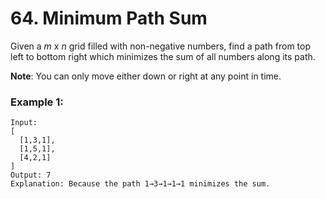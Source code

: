 # 64. Minimum Path Sum

Given a *m* x *n* grid filled with non-negative numbers, find a path from top left to bottom right which minimizes the sum of all numbers along its path.

**Note**: 
You can only move either down or right at any point in time.

### Example 1:
```
Input:
[
  [1,3,1],
  [1,5,1],
  [4,2,1]
]
Output: 7
Explanation: Because the path 1→3→1→1→1 minimizes the sum.
```
